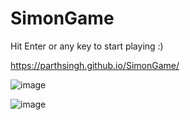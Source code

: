 # SimonGame

Hit Enter or any key to start playing :)

https://parthsingh.github.io/SimonGame/

![image](https://github.com/parthsingh/SimonGame/assets/23243530/b5c2e4c2-9add-46f0-a87c-599f3ef4afb0)

![image](https://github.com/parthsingh/SimonGame/assets/23243530/132cc2b1-a1b2-452b-914b-5314852cdf5c)


